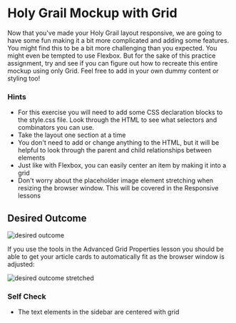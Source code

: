 # Holy Grail Mockup with Grid

Now that you've made your Holy Grail layout responsive, we are going to have some fun making it a bit more complicated and adding some features. You might find this to be a bit more challenging than you expected. You might even be tempted to use Flexbox. But for the sake of this practice assignment, try and see if you can figure out how to recreate this entire mockup using only Grid. Feel free to add in your own dummy content or styling too!

### Hints
- For this exercise you will need to add some CSS declaration blocks to the style.css file. Look through the HTML to see what selectors and combinators you can use.
- Take the layout one section at a time
- You don't need to add or change anything to the HTML, but it will be helpful to look through the parent and child relationships between elements
- Just like with Flexbox, you can easily center an item by making it into a grid
- Don't worry about the placeholder image element stretching when resizing the browser window. This will be covered in the Responsive lessons

## Desired Outcome

![desired outcome](./desired-outcome.png)

If you use the tools in the Advanced Grid Properties lesson you should be able to get your article cards to automatically fit as the browser window is adjusted:

![desired outcome stretched](./desired-outcome-stretched.png)

### Self Check
<!-- - The container element has two columns -->
<!-- - The container's second column is 4 times larger than the first column -->
<!-- - The container element has a gap of 4px -->
<!-- - The header element has two columns -->
<!-- - The `ul` inside the menu element contains another grid -->
<!-- - The `ul` inside the nav element contains another grid -->
<!-- - The sidebar element has a gap of 50px -->
- The text elements in the sidebar are centered with grid
<!-- - The article element should set grid columns using `repeat` along with the `auto-fit` and `minmax` properties -->
<!-- - The article columns should have a minimum value of 250px and a maximum of 1fr unit -->
<!-- - The article element has a gap of 15px -->
<!-- - The card elements inside the article container have a height of 200px -->
<!-- - The header and footer span across both columns -->
<!-- - The sidebar only spans across the first column -->
<!-- - The nav and article elements only span across the second column -->
